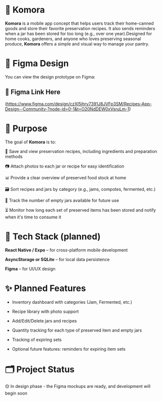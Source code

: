 # 🥫 Komora
**Komora** is a mobile app concept that helps users track their home-canned goods and store their favorite preservation recipes. It also sends reminders when a jar has been stored for too long (e.g., over one year).Designed for home cooks, gardeners, and anyone who loves preserving seasonal produce, **Komora** offers a simple and visual way to manage your pantry.





# 📱 Figma Design
You can view the design prototype on Figma:

## 🔗 Figma Link Here
(https://www.figma.com/design/czXI5jhry7391J8JVFp3SM/Recipes-App-Design--Community-?node-id=0-1&t=O20NdDEW0xVsruLm-1)





# 🎯 Purpose

The goal of **Komora** is to:

📝 Save and view preservation recipes, including ingredients and preparation methods

📷 Attach photos to each jar or recipe for easy identification

📊 Provide a clear overview of preserved food stock at home

🗃️ Sort recipes and jars by category (e.g., jams, compotes, fermented, etc.)

🧮 Track the number of empty jars available for future use

⏳ Monitor how long each set of preserved items has been stored and notify when it's time to consume it





# 🔧 Tech Stack (planned)
**React Native / Expo** – for cross-platform mobile development

**AsyncStorage or SQLite** – for local data persistence

**Figma** – for UI/UX design





# ✨ Planned Features
- Inventory dashboard with categories (Jam, Fermented, etc.)

- Recipe library with photo support

- Add/Edit/Delete jars and recipes

- Quantity tracking for each type of preserved item and empty jars

- Tracking of expiring sets

- Optional future features: reminders for expiring item sets





# 🗂️ Project Status
🟡 In design phase - the Figma mockups are ready, and development will begin soon
